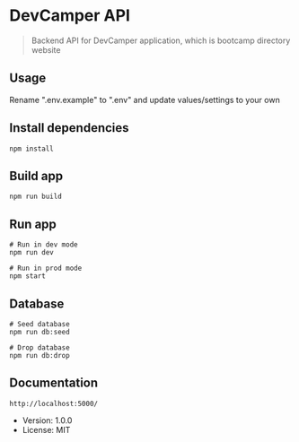 # DevCamper API

> Backend API for DevCamper application, which is bootcamp directory website

## Usage

Rename ".env.example" to ".env" and update values/settings to your own

## Install dependencies

```
npm install
```

## Build app

```
npm run build
```

## Run app

```
# Run in dev mode
npm run dev

# Run in prod mode
npm start
```

## Database

```
# Seed database
npm run db:seed

# Drop database
npm run db:drop
```

## Documentation

```
http://localhost:5000/
```

- Version: 1.0.0
- License: MIT
